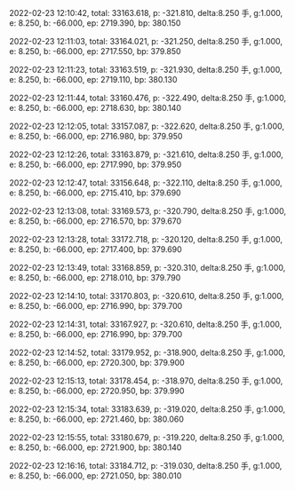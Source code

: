 2022-02-23 12:10:42, total: 33163.618, p: -321.810, delta:8.250 手, g:1.000, e: 8.250, b: -66.000, ep: 2719.390, bp: 380.150

2022-02-23 12:11:03, total: 33164.021, p: -321.250, delta:8.250 手, g:1.000, e: 8.250, b: -66.000, ep: 2717.550, bp: 379.850

2022-02-23 12:11:23, total: 33163.519, p: -321.930, delta:8.250 手, g:1.000, e: 8.250, b: -66.000, ep: 2719.110, bp: 380.130

2022-02-23 12:11:44, total: 33160.476, p: -322.490, delta:8.250 手, g:1.000, e: 8.250, b: -66.000, ep: 2718.630, bp: 380.140

2022-02-23 12:12:05, total: 33157.087, p: -322.620, delta:8.250 手, g:1.000, e: 8.250, b: -66.000, ep: 2716.980, bp: 379.950

2022-02-23 12:12:26, total: 33163.879, p: -321.610, delta:8.250 手, g:1.000, e: 8.250, b: -66.000, ep: 2717.990, bp: 379.950

2022-02-23 12:12:47, total: 33156.648, p: -322.110, delta:8.250 手, g:1.000, e: 8.250, b: -66.000, ep: 2715.410, bp: 379.690

2022-02-23 12:13:08, total: 33169.573, p: -320.790, delta:8.250 手, g:1.000, e: 8.250, b: -66.000, ep: 2716.570, bp: 379.670

2022-02-23 12:13:28, total: 33172.718, p: -320.120, delta:8.250 手, g:1.000, e: 8.250, b: -66.000, ep: 2717.400, bp: 379.690

2022-02-23 12:13:49, total: 33168.859, p: -320.310, delta:8.250 手, g:1.000, e: 8.250, b: -66.000, ep: 2718.010, bp: 379.790

2022-02-23 12:14:10, total: 33170.803, p: -320.610, delta:8.250 手, g:1.000, e: 8.250, b: -66.000, ep: 2716.990, bp: 379.700

2022-02-23 12:14:31, total: 33167.927, p: -320.610, delta:8.250 手, g:1.000, e: 8.250, b: -66.000, ep: 2716.990, bp: 379.700

2022-02-23 12:14:52, total: 33179.952, p: -318.900, delta:8.250 手, g:1.000, e: 8.250, b: -66.000, ep: 2720.300, bp: 379.900

2022-02-23 12:15:13, total: 33178.454, p: -318.970, delta:8.250 手, g:1.000, e: 8.250, b: -66.000, ep: 2720.950, bp: 379.990

2022-02-23 12:15:34, total: 33183.639, p: -319.020, delta:8.250 手, g:1.000, e: 8.250, b: -66.000, ep: 2721.460, bp: 380.060

2022-02-23 12:15:55, total: 33180.679, p: -319.220, delta:8.250 手, g:1.000, e: 8.250, b: -66.000, ep: 2721.900, bp: 380.140

2022-02-23 12:16:16, total: 33184.712, p: -319.030, delta:8.250 手, g:1.000, e: 8.250, b: -66.000, ep: 2721.050, bp: 380.010